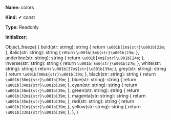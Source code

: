 **Name:** colors

**Kind:** ✔ const

**Type:** Readonly<IColors>

**Initializer:**

Object_freeze(
{
bold(str: string): string {
return `\u001b[1m${str}\u001b[22m`;
},
italic(str: string): string {
return `\u001b[3m${str}\u001b[23m`;
},
underline(str: string): string {
return `\u001b[4m${str}\u001b[24m`;
},
inverse(str: string): string {
return `\u001b[7m${str}\u001b[27m`;
},
white(str: string): string {
return `\u001b[37m${str}\u001b[39m`;
},
grey(str: string): string {
return `\u001b[90m${str}\u001b[39m`;
},
black(str: string): string {
return `\u001b[30m${str}\u001b[39m`;
},
blue(str: string): string {
return `\u001b[34m${str}\u001b[39m`;
},
cyan(str: string): string {
return `\u001b[36m${str}\u001b[39m`;
},
green(str: string): string {
return `\u001b[32m${str}\u001b[39m`;
},
magenta(str: string): string {
return `\u001b[35m${str}\u001b[39m`;
},
red(str: string): string {
return `\u001b[31m${str}\u001b[39m`;
},
yellow(str: string): string {
return `\u001b[33m${str}\u001b[39m`;
},
},
)

